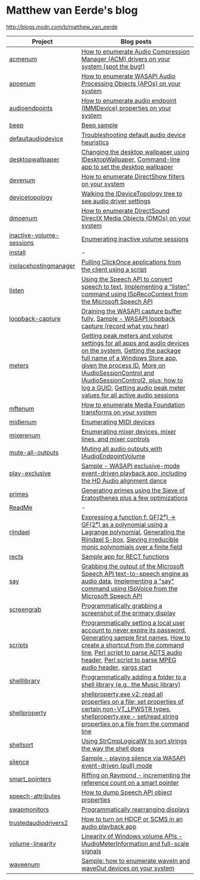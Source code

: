 ﻿# Matthew van Eerde's blog
http://blogs.msdn.com/b/matthew_van_eerde

| Project                                              | Blog posts |
|------------------------------------------------------|------------|
| [acmenum](acmenum)                                   | [How to enumerate Audio Compression Manager (ACM) drivers on your system (spot the bug!)](http://blogs.msdn.com/b/matthew_van_eerde/archive/2010/06/01/how-to-enumerate-audio-compression-manager-acm-drivers-on-your-system-spot-the-bug.aspx) | 
| [apoenum](apoenum)                                   | [How to enumerate WASAPI Audio Processing Objects (APOs) on your system](http://blogs.msdn.com/b/matthew_van_eerde/archive/2010/06/03/how-to-enumerate-wasapi-audio-processing-objects-apos-on-your-system.aspx) |
| [audioendpoints](audioendpoints)                     | [How to enumerate audio endpoint (IMMDevice) properties on your system](http://blogs.msdn.com/b/matthew_van_eerde/archive/2011/06/13/how-to-enumerate-audio-endpoint-immdevice-properties-on-your-system.aspx) | 
| [beep](beep)                                         | [Beep sample](http://blogs.msdn.com/b/matthew_van_eerde/archive/2011/10/12/beep-sample.aspx) | 
| [defaultaudiodevice](defaultaudiodevice)             | [Troubleshooting default audio device heuristics](http://blogs.msdn.com/b/matthew_van_eerde/archive/2014/03/24/troubleshooting-default-audio-device-heuristics.aspx) | 
| [desktopwallpaper](desktopwallpaper)                 | [Changing the desktop wallpaper using IDesktopWallpaper](http://blogs.msdn.com/b/matthew_van_eerde/archive/2012/10/10/changing-the-desktop-wallpaper-using-idesktopwallpaper.aspx), [Command-line app to set the desktop wallpaper](http://blogs.msdn.com/b/matthew_van_eerde/archive/2011/11/03/command-line-app-to-set-the-desktop-wallpaper.aspx) | 
| [devenum](devenum)                                   | [How to enumerate DirectShow filters on your system](http://blogs.msdn.com/b/matthew_van_eerde/archive/2010/12/18/10014843.aspx) | 
| [devicetopology](devicetopology)                     | [Walking the IDeviceTopology tree to see audio driver settings](http://blogs.msdn.com/b/matthew_van_eerde/archive/2014/11/20/walking-the-idevicetopology-tree-to-see-audio-driver-settings.aspx) | 
| [dmoenum](dmoenum)                                   | [How to enumerate DirectSound DirectX Media Objects (DMOs) on your system](http://blogs.msdn.com/b/matthew_van_eerde/archive/2010/05/27/how-to-enumerate-directsound-directx-media-objects-dmos-on-your-system.aspx) | 
| [inactive-volume-sessions](inactive-volume-sessions) | [Enumerating inactive volume sessions](http://blogs.msdn.com/b/matthew_van_eerde/archive/2015/02/16/enumerating-inactive-volume-sessions.aspx) | 
| [install](install)                                   | - |
| [inplacehostingmanager](inplacehostingmanager)       | [Pulling ClickOnce applications from the client using a script](http://blogs.msdn.com/b/matthew_van_eerde/archive/2015/11/30/pulling-clickonce-applications-from-the-client-using-a-script.aspx) |
| [listen](listen)                                     | [Using the Speech API to convert speech to text](http://blogs.msdn.com/b/matthew_van_eerde/archive/2014/07/11/using-the-speech-api-to-convert-speech-to-text.aspx), [Implementing a "listen" command using ISpRecoContext from the Microsoft Speech API](http://blogs.msdn.com/b/matthew_van_eerde/archive/2012/09/20/implementing-a-quot-listen-quot-command-using-isprecocontext-from-the-microsoft-speech-api.aspx) | 
| [loopback-capture](loopback-capture)                 | [Draining the WASAPI capture buffer fully](http://blogs.msdn.com/b/matthew_van_eerde/archive/2014/11/05/draining-the-wasapi-capture-buffer-fully.aspx), [Sample - WASAPI loopback capture (record what you hear)](http://blogs.msdn.com/b/matthew_van_eerde/archive/2008/12/16/sample-wasapi-loopback-capture-record-what-you-hear.aspx) | 
| [meters](meters)                                     | [Getting peak meters and volume settings for all apps and audio devices on the system](http://blogs.msdn.com/b/matthew_van_eerde/archive/2013/09/26/getting-peak-meters-and-volume-settings-for-all-apps-and-audio-devices-on-the-system.aspx), [Getting the package full name of a Windows Store app, given the process ID](http://blogs.msdn.com/b/matthew_van_eerde/archive/2013/08/12/getting-the-package-full-name-of-a-windows-store-app-given-the-process-id.aspx), [More on IAudioSessionControl and IAudioSessionControl2, plus: how to log a GUID](http://blogs.msdn.com/b/matthew_van_eerde/archive/2013/08/09/more-on-iaudiosessioncontrol-and-iaudiosessioncontrol2-plus-how-to-log-a-guid.aspx), [Getting audio peak meter values for all active audio sessions](http://blogs.msdn.com/b/matthew_van_eerde/archive/2012/06/08/getting-audio-peak-meter-values-for-all-active-audio-sessions.aspx) | 
| [mftenum](mftenum)                                   | [How to enumerate Media Foundation transforms on your system](http://blogs.msdn.com/b/matthew_van_eerde/archive/2010/05/03/how-to-enumerate-media-foundation-transforms-on-your-system.aspx) | 
| [midienum](midienum)                                 | [Enumerating MIDI devices](http://blogs.msdn.com/b/matthew_van_eerde/archive/2012/09/21/enumerating-midi-devices.aspx) | 
| [mixerenum](mixerenum)                               | [Enumerating mixer devices, mixer lines, and mixer controls](http://blogs.msdn.com/b/matthew_van_eerde/archive/2012/09/27/enumerating-mixer-devices-mixer-lines-and-mixer-controls.aspx) | 
| [mute-all-outputs](mute-all-outputs)                 | [Muting all audio outputs with IAudioEndpointVolume](http://blogs.msdn.com/b/matthew_van_eerde/archive/2012/06/18/muting-all-audio-outputs-with-iaudioendpointvolume.aspx?wa=wsignin1.0) | 
| [play-exclusive](play-exclusive)                     | [Sample - WASAPI exclusive-mode event-driven playback app, including the HD Audio alignment dance](http://blogs.msdn.com/b/matthew_van_eerde/archive/2009/04/03/sample-wasapi-exclusive-mode-event-driven-playback-app-including-the-hd-audio-alignment-dance.aspx) | 
| [primes](primes)                                     | [Generating primes using the Sieve of Eratosthenes plus a few optimizations](http://blogs.msdn.com/b/matthew_van_eerde/archive/2011/11/11/generating-primes-using-the-sieve-of-eratosthenes-plus-a-few-optimizations.aspx) | 
| [ReadMe](ReadMe)                                     | - | 
| [rijndael](rijndael)                                 | [Expressing a function f: GF(2⁸) → GF(2⁸) as a polynomial using a Lagrange polynomial](http://blogs.msdn.com/b/matthew_van_eerde/archive/2014/04/04/expressing-a-function-f-gf-2-gf-2-as-a-polynomial-using-a-lagrange-polynomial.aspx), [Generating the Rijndael S-box](http://blogs.msdn.com/b/matthew_van_eerde/archive/2014/04/03/generating-the-rijndael-s-box.aspx), [Sieving irreducible monic polynomials over a finite field](http://blogs.msdn.com/b/matthew_van_eerde/archive/2014/02/01/sieving-irreducible-monic-polynomials-over-a-finite-field.aspx) | 
| [rects](rects)                                       | [Sample app for RECT functions](http://blogs.msdn.com/b/matthew_van_eerde/archive/2013/09/18/sample-app-for-rect-functions.aspx) | 
| [say](say)                                           | [Grabbing the output of the Microsoft Speech API text-to-speech engine as audio data](http://blogs.msdn.com/b/matthew_van_eerde/archive/2013/03/13/grabbing-the-output-of-the-microsoft-speech-api-text-to-speech-engine-as-audio-data.aspx), [Implementing a "say" command using ISpVoice from the Microsoft Speech API](http://blogs.msdn.com/b/matthew_van_eerde/archive/2012/09/20/implementing-a-quot-say-quot-command-using-ispvoice-from-the-microsoft-speech-api.aspx) | 
| [screengrab](screengrab)                             | [Programmatically grabbing a screenshot of the primary display](http://blogs.msdn.com/b/matthew_van_eerde/archive/2011/11/29/programmatically-grabbing-a-screenshot-of-the-primary-display.aspx) | 
| [scripts](scripts)                                   | [Programmatically setting a local user account to never expire its password](http://blogs.msdn.com/b/matthew_van_eerde/archive/2012/02/20/programmatically-setting-a-local-user-account-to-never-expire-its-password.aspx), [Generating sample first names](http://blogs.msdn.com/b/matthew_van_eerde/archive/2012/10/24/generating-sample-first-names.aspx), [How to create a shortcut from the command line](http://blogs.msdn.com/b/matthew_van_eerde/archive/2011/11/09/how-to-create-a-shortcut-from-the-command-line.aspx), [Perl script to parse ADTS audio header](http://blogs.msdn.com/b/matthew_van_eerde/archive/2011/01/26/perl-script-to-parse-adts-audio-header.aspx), [Perl script to parse MPEG audio header](http://blogs.msdn.com/b/matthew_van_eerde/archive/2010/12/22/perl-script-to-parse-mpeg-audio-header.aspx), [xargs start](http://blogs.msdn.com/b/matthew_van_eerde/archive/2008/11/25/xargs-start.aspx) | 
| [shelllibrary](shelllibrary)                         | [Programmatically adding a folder to a shell library (e.g., the Music library)](http://blogs.msdn.com/b/matthew_van_eerde/archive/2012/10/18/programmatically-adding-a-folder-to-a-shell-library-e-g-the-music-library.aspx) | 
| [shellproperty](shellproperty)                       | [shellproperty.exe v2: read all properties on a file; set properties of certain non-VT_LPWSTR types](http://blogs.msdn.com/b/matthew_van_eerde/archive/2013/09/24/shellproperty-exe-v2-read-all-properties-on-a-file-set-properties-of-certain-non-vt-lpwstr-types.aspx), [shellproperty.exe - set/read string properties on a file from the command line](http://blogs.msdn.com/b/matthew_van_eerde/archive/2013/09/10/shellproperty-exe-set-read-string-properties-on-a-file-from-the-command-line.aspx) | 
| [shellsort](shellsort)                               | [Using StrCmpLogicalW to sort strings the way the shell does](http://blogs.msdn.com/b/matthew_van_eerde/archive/2015/02/03/using-strcmplogicalw-to-sort-strings-the-way-the-shell-does.aspx) | 
| [silence](silence)                                   | [Sample - playing silence via WASAPI event-driven (pull) mode](http://blogs.msdn.com/b/matthew_van_eerde/archive/2008/12/10/sample-playing-silence-via-wasapi-event-driven-pull-mode.aspx) | 
| [smart_pointers](smart_pointers)                     | [Riffing on Raymond - incrementing the reference count on a smart pointer](http://blogs.msdn.com/b/matthew_van_eerde/archive/2015/10/27/riffing-on-raymond-incrementing-the-reference-count-on-a-smart-pointer.aspx) | 
| [speech-attributes](speech-attributes)               | [How to dump Speech API object properties](http://blogs.msdn.com/b/matthew_van_eerde/archive/2012/11/21/how-to-dump-speech-api-object-properties.aspx) | 
| [swapmonitors](swapmonitors)                         | [Programmatically rearranging displays](http://blogs.msdn.com/b/matthew_van_eerde/archive/2012/05/15/programmatically-rearranging-displays.aspx) | 
| [trustedaudiodrivers2](trustedaudiodrivers2)         | [How to turn on HDCP or SCMS in an audio playback app](http://blogs.msdn.com/b/matthew_van_eerde/archive/2009/11/10/how-to-turn-on-hdcp-or-scms-in-an-audio-playback-app.aspx) | 
| [volume-linearity](volume-linearity)                 | [Linearity of Windows volume APIs - IAudioMeterInformation and full-scale signals](http://blogs.msdn.com/b/matthew_van_eerde/archive/2011/05/11/linearity-of-windows-volume-apis-iaudiometerinformation-and-full-scale-signals.aspx) | 
| [waveenum](waveenum)                                 | [Sample: how to enumerate waveIn and waveOut devices on your system](http://blogs.msdn.com/b/matthew_van_eerde/archive/2012/03/13/sample-how-to-enumerate-wavein-and-waveout-devices-on-your-system.aspx) | 
